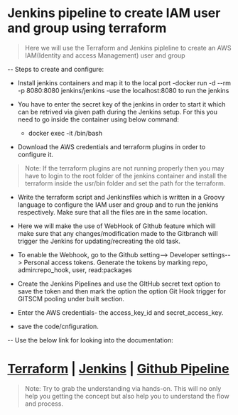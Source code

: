 # Jenkins pipeline to create IAM user and group using terraform
> Here we will use the Terraform and Jenkins pipleline to create an AWS IAM(Identity and access Management) user and group

-- Steps to create and configure:
- Install jenkins containers and map it to the local port
  -docker run -d --rm -p 8080:8080 jenkins/jenkins
  -use the localhost:8080 to run the jenkins 
 - You have to enter the secret key of the jenkins in order to start it which can be retrived via given path during the Jenkins setup. For this you need to go inside the container using below command:
   - docker exec -it <container id> /bin/bash
 
-  Download the AWS credentials and terraform plugins in order to configure it.
>Note: If the terraform plugins are not running properly then you may have to login to the root folder of the jenkins container and install the terraform inside the usr/bin folder and set the path for the terraform.

- Write the terraform script and Jenkinsfiles which is written in a Groovy language to configure the IAM user and group and to run the jenkins respectively. Make sure that all the files are in the same location.

-  Here we will make the use of WebHook of GIthub feature which will make sure that any changes/modification  made to the Gitbranch will trigger the Jenkins for updating/recreating the old task.
- To enable the Webhook, go to the Github setting--> Developer settings--> Personal access tokens. Generate the tokens by marking repo, admin:repo_hook, user, read:packages
- Create the Jenkins Pipelines and use the GItHub secret text option to save the token and then mark the option the option Git Hook trigger for GITSCM pooling under built section.
- Enter the AWS credentials- the access_key_id  and secret_access_key.
- save the code/cnfiguration.

--  Use the below link for looking into the documentation:
#  [Terraform](https://www.terraform.io/docs/index.html) |  [Jenkins](https://jenkins.io/doc/) | [Github Pipeline](https://docs.gitlab.com/ee/ci/pipelines.html) 



> Note: Try to grab the understanding via hands-on. This will no only help you getting the concept but also help you to understand the flow and process.
 

